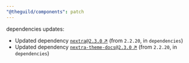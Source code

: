 ```yaml
---
"@theguild/components": patch
---
```

dependencies updates:
  - Updated dependency [`nextra@2.3.0` ↗︎](https://www.npmjs.com/package/nextra/v/2.3.0) (from `2.2.20`, in `dependencies`)
  - Updated dependency [`nextra-theme-docs@2.3.0` ↗︎](https://www.npmjs.com/package/nextra-theme-docs/v/2.3.0) (from `2.2.20`, in `dependencies`)
